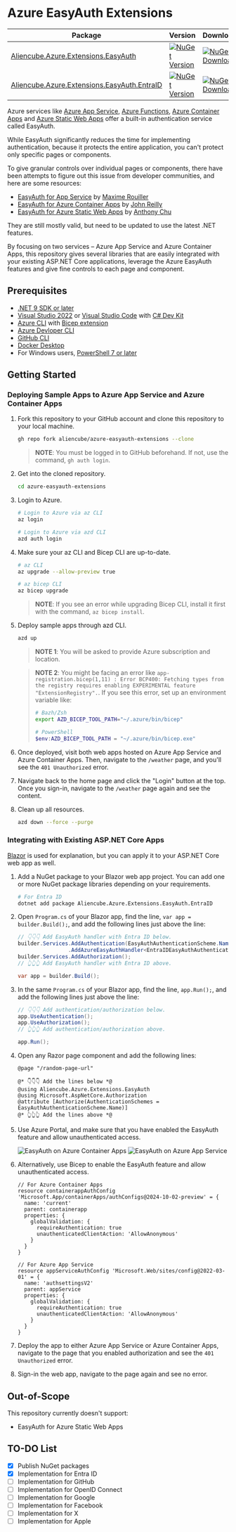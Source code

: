 # Azure EasyAuth Extensions

| Package                                                                                                                   | Version | Downloads |
| ------------------------------------------------------------------------------------------------------------------------- | ------- | --------- |
| [Aliencube.Azure.Extensions.EasyAuth](https://www.nuget.org/packages/Aliencube.Azure.Extensions.EasyAuth)                 | [![NuGet Version](https://img.shields.io/nuget/v/Aliencube.Azure.Extensions.EasyAuth?logo=nuget)](https://www.nuget.org/packages/Aliencube.Azure.Extensions.EasyAuth) | [![NuGet Downloads](https://img.shields.io/nuget/dt/Aliencube.Azure.Extensions.EasyAuth?logo=nuget)](https://www.nuget.org/packages/Aliencube.Azure.Extensions.EasyAuth) |
| [Aliencube.Azure.Extensions.EasyAuth.EntraID](https://www.nuget.org/packages/Aliencube.Azure.Extensions.EasyAuth.EntraID) | [![NuGet Version](https://img.shields.io/nuget/v/Aliencube.Azure.Extensions.EasyAuth.EntraID?logo=nuget)](https://www.nuget.org/packages/Aliencube.Azure.Extensions.EasyAuth.EntraID) | [![NuGet Downloads](https://img.shields.io/nuget/dt/Aliencube.Azure.Extensions.EasyAuth.EntraID?logo=nuget)](https://www.nuget.org/packages/Aliencube.Azure.Extensions.EasyAuth.EntraID) |

Azure services like [Azure App Service](https://learn.microsoft.com/azure/app-service/overview), [Azure Functions](https://learn.microsoft.com/azure/azure-functions/functions-overview), [Azure Container Apps](https://learn.microsoft.com/azure/container-apps/overview) and [Azure Static Web Apps](https://learn.microsoft.com/azure/static-web-apps/overview) offer a built-in authentication service called EasyAuth.

While EasyAuth significantly reduces the time for implementing authentication, because it protects the entire application, you can't protect only specific pages or components.

To give granular controls over individual pages or components, there have been attempts to figure out this issue from developer communities, and here are some resources:

- [EasyAuth for App Service](https://github.com/MaximRouiller/MaximeRouiller.Azure.AppService.EasyAuth) by [Maxime Rouiller](https://github.com/MaximRouiller)
- [EasyAuth for Azure Container Apps](https://johnnyreilly.com/azure-container-apps-easy-auth-and-dotnet-authentication) by [John Reilly](https://bsky.app/profile/johnnyreilly.com)
- [EasyAuth for Azure Static Web Apps](https://github.com/anthonychu/blazor-auth-static-web-apps) by [Anthony Chu](https://bsky.app/profile/anthonychu.ca)

They are still mostly valid, but need to be updated to use the latest .NET features.

By focusing on two services &ndash; Azure App Service and Azure Container Apps, this repository gives several libraries that are easily integrated with your existing ASP.NET Core applications, leverage the Azure EasyAuth features and give fine controls to each page and component.

## Prerequisites

- [.NET 9 SDK or later](https://dotnet.microsoft.com/download/dotnet/9.0)
- [Visual Studio 2022](https://visualstudio.microsoft.com/vs/) or [Visual Studio Code](https://code.visualstudio.com/) with [C# Dev Kit](https://marketplace.visualstudio.com/items?itemName=ms-dotnettools.csdevkit)
- [Azure CLI](https://learn.microsoft.com/cli/azure/install-azure-cli) with [Bicep extension](https://learn.microsoft.com/azure/azure-resource-manager/bicep/install#azure-cli)
- [Azure Devloper CLI](https://learn.microsoft.com/azure/developer/azure-developer-cli/install-azd)
- [GitHub CLI](https://cli.github.com/)
- [Docker Desktop](https://docs.docker.com/get-started/introduction/get-docker-desktop/)
- For Windows users, [PowerShell 7 or later](https://learn.microsoft.com/powershell/scripting/install/installing-powershell)

## Getting Started

### Deploying Sample Apps to Azure App Service and Azure Container Apps

1. Fork this repository to your GitHub account and clone this repository to your local machine.

    ```bash
    gh repo fork aliencube/azure-easyauth-extensions --clone
    ```

   > **NOTE**: You must be logged in to GitHub beforehand. If not, use the command, `gh auth login`.

1. Get into the cloned repository.

    ```bash
    cd azure-easyauth-extensions
    ```

1. Login to Azure.
    
    ```bash
    # Login to Azure via az CLI
    az login
    ```

    ```bash
    # Login to Azure via azd CLI
    azd auth login
    ```

1. Make sure your az CLI and Bicep CLI are up-to-date.

    ```bash
    # az CLI
    az upgrade --allow-preview true
    ```
    
    ```bash
    # az bicep CLI
    az bicep upgrade
    ```

   > **NOTE**: If you see an error while upgrading Bicep CLI, install it first with the command, `az bicep install`.

1. Deploy sample apps through azd CLI.

    ```bash
    azd up
    ```

   > **NOTE 1**: You will be asked to provide Azure subscription and location.

   > **NOTE 2**: You might be facing an error like `app-registration.bicep(1,11) : Error BCP400: Fetching types from the registry requires enabling EXPERIMENTAL feature "ExtensionRegistry".`. If you see this error, set up an environment variable like:
   > 
   >  ```bash
   >  # Bazh/Zsh
   >  export AZD_BICEP_TOOL_PATH="~/.azure/bin/bicep"
   >  ```
   >  
   >  ```powershell
   >  # PowerShell
   >  $env:AZD_BICEP_TOOL_PATH = "~/.azure/bin/bicep.exe"
   >  ```

1. Once deployed, visit both web apps hosted on Azure App Service and Azure Container Apps. Then, navigate to the `/weather` page, and you'll see the `401 Unauthorized` error.
1. Navigate back to the home page and click the "Login" button at the top. Once you sign-in, navigate to the `/weather` page again and see the content.

1. Clean up all resources.

    ```bash
    azd down --force --purge
    ```

### Integrating with Existing ASP.NET Core Apps

[Blazor](https://learn.microsoft.com/aspnet/core/blazor/) is used for explanation, but you can apply it to your ASP.NET Core web app as well.

1. Add a NuGet package to your Blazor web app project. You can add one or more NuGet package libraries depending on your requirements.

    ```bash
    # For Entra ID
    dotnet add package Aliencube.Azure.Extensions.EasyAuth.EntraID
    ```

1. Open `Program.cs` of your Blazor app, find the line, `var app = builder.Build();`, and add the following lines just above the line:

    ```csharp
    // 👇👇👇 Add EasyAuth handler with Entra ID below.
    builder.Services.AddAuthentication(EasyAuthAuthenticationScheme.Name)
                    .AddAzureEasyAuthHandler<EntraIDEasyAuthAuthenticationHandler>();
    builder.Services.AddAuthorization();
    // 👆👆👆 Add EasyAuth handler with Entra ID above.
    
    var app = builder.Build();
    ```

1. In the same `Program.cs` of your Blazor app, find the line, `app.Run();`, and add the following lines just above the line:

    ```csharp
    // 👇👇👇 Add authentication/authorization below.
    app.UseAuthentication();
    app.UseAuthorization();
    // 👆👆👆 Add authentication/authorization above.
    
    app.Run();
    ```

1. Open any Razor page component and add the following lines:

    ```razor
    @page "/random-page-url"
    
    @* 👇👇👇 Add the lines below *@
    @using Aliencube.Azure.Extensions.EasyAuth
    @using Microsoft.AspNetCore.Authorization
    @attribute [Authorize(AuthenticationSchemes = EasyAuthAuthenticationScheme.Name)]
    @* 👆👆👆 Add the lines above *@
    ```

1. Use Azure Portal, and make sure that you have enabled the EasyAuth feature and allow unauthenticated access.

   ![EasyAuth on Azure Container Apps](./assets/easyauth-aca.png)
   ![EasyAuth on Azure App Service](./assets/easyauth-appsvc.png)

1. Alternatively, use Bicep to enable the EasyAuth feature and allow unauthenticated access.

    ```bicep
    // For Azure Container Apps
    resource containerappAuthConfig 'Microsoft.App/containerApps/authConfigs@2024-10-02-preview' = {
      name: 'current'
      parent: containerapp
      properties: {
        globalValidation: {
          requireAuthentication: true
          unauthenticatedClientAction: 'AllowAnonymous'
        }
      }
    }
    ```

    ```bicep
    // For Azure App Service
    resource appServiceAuthConfig 'Microsoft.Web/sites/config@2022-03-01' = {
      name: 'authsettingsV2'
      parent: appService
      properties: {
        globalValidation: {
          requireAuthentication: true
          unauthenticatedClientAction: 'AllowAnonymous'
        }
      }
    }
    ```

1. Deploy the app to either Azure App Service or Azure Container Apps, navigate to the page that you enabled authorization and see the `401 Unauthorized` error.
1. Sign-in the web app, navigate to the page again and see no error.

## Out-of-Scope

This repository currently doesn't support:

- EasyAuth for Azure Static Web Apps

## TO-DO List

- [x] Publish NuGet packages
- [x] Implementation for Entra ID
- [ ] Implementation for GitHub
- [ ] Implementation for OpenID Connect
- [ ] Implementation for Google
- [ ] Implementation for Facebook
- [ ] Implementation for X
- [ ] Implementation for Apple
